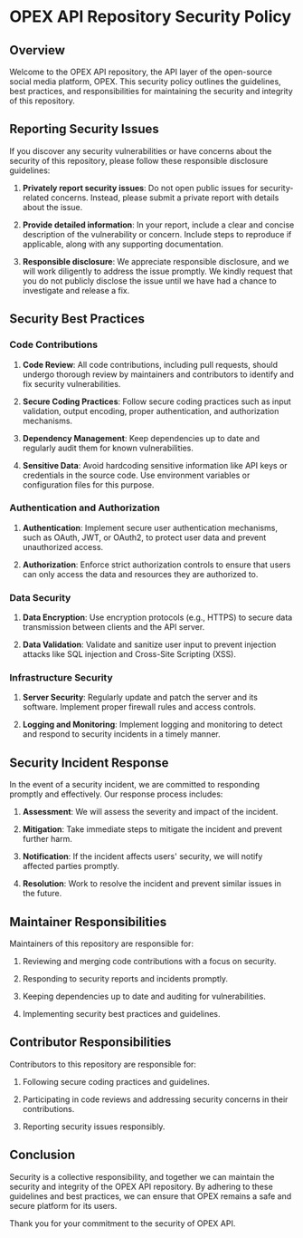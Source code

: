 # OPEX API Repository Security Policy

## Overview

Welcome to the OPEX API repository, the API layer of the open-source social media platform, OPEX. This security policy outlines the guidelines, best practices, and responsibilities for maintaining the security and integrity of this repository.

## Reporting Security Issues

If you discover any security vulnerabilities or have concerns about the security of this repository, please follow these responsible disclosure guidelines:

1. **Privately report security issues**: Do not open public issues for security-related concerns. Instead, please submit a private report with details about the issue.

2. **Provide detailed information**: In your report, include a clear and concise description of the vulnerability or concern. Include steps to reproduce if applicable, along with any supporting documentation.

3. **Responsible disclosure**: We appreciate responsible disclosure, and we will work diligently to address the issue promptly. We kindly request that you do not publicly disclose the issue until we have had a chance to investigate and release a fix.

## Security Best Practices

### Code Contributions

1. **Code Review**: All code contributions, including pull requests, should undergo thorough review by maintainers and contributors to identify and fix security vulnerabilities.

2. **Secure Coding Practices**: Follow secure coding practices such as input validation, output encoding, proper authentication, and authorization mechanisms.

3. **Dependency Management**: Keep dependencies up to date and regularly audit them for known vulnerabilities.

4. **Sensitive Data**: Avoid hardcoding sensitive information like API keys or credentials in the source code. Use environment variables or configuration files for this purpose.

### Authentication and Authorization

1. **Authentication**: Implement secure user authentication mechanisms, such as OAuth, JWT, or OAuth2, to protect user data and prevent unauthorized access.

2. **Authorization**: Enforce strict authorization controls to ensure that users can only access the data and resources they are authorized to.

### Data Security

1. **Data Encryption**: Use encryption protocols (e.g., HTTPS) to secure data transmission between clients and the API server.

2. **Data Validation**: Validate and sanitize user input to prevent injection attacks like SQL injection and Cross-Site Scripting (XSS).

### Infrastructure Security

1. **Server Security**: Regularly update and patch the server and its software. Implement proper firewall rules and access controls.

2. **Logging and Monitoring**: Implement logging and monitoring to detect and respond to security incidents in a timely manner.

## Security Incident Response

In the event of a security incident, we are committed to responding promptly and effectively. Our response process includes:

1. **Assessment**: We will assess the severity and impact of the incident.

2. **Mitigation**: Take immediate steps to mitigate the incident and prevent further harm.

3. **Notification**: If the incident affects users' security, we will notify affected parties promptly.

4. **Resolution**: Work to resolve the incident and prevent similar issues in the future.

## Maintainer Responsibilities

Maintainers of this repository are responsible for:

1. Reviewing and merging code contributions with a focus on security.

2. Responding to security reports and incidents promptly.

3. Keeping dependencies up to date and auditing for vulnerabilities.

4. Implementing security best practices and guidelines.

## Contributor Responsibilities

Contributors to this repository are responsible for:

1. Following secure coding practices and guidelines.

2. Participating in code reviews and addressing security concerns in their contributions.

3. Reporting security issues responsibly.

## Conclusion

Security is a collective responsibility, and together we can maintain the security and integrity of the OPEX API repository. By adhering to these guidelines and best practices, we can ensure that OPEX remains a safe and secure platform for its users.

Thank you for your commitment to the security of OPEX API.
